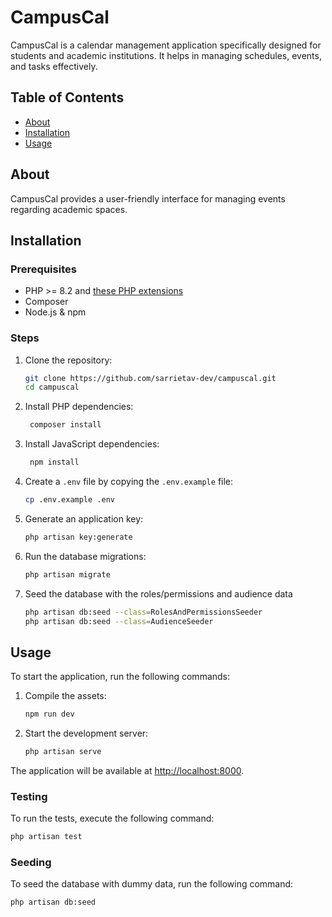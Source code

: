 # CampusCal

CampusCal is a calendar management application specifically designed for students and academic institutions. It helps in
managing schedules, events, and tasks effectively.

## Table of Contents

- [About](#about)
- [Installation](#installation)
- [Usage](#usage)

## About

CampusCal provides a user-friendly interface for managing events regarding academic spaces.

## Installation

### Prerequisites

- PHP >= 8.2 and [these PHP extensions](https://laravel.com/docs/11.x/deployment#server-requirements)
- Composer
- Node.js & npm

### Steps

1. Clone the repository:
   ```sh
   git clone https://github.com/sarrietav-dev/campuscal.git
   cd campuscal
   ```
2. Install PHP dependencies:
   ```sh
    composer install
    ```
3. Install JavaScript dependencies:
    ```sh
     npm install
     ```
4. Create a `.env` file by copying the `.env.example` file:
    ```sh
    cp .env.example .env
    ```
5. Generate an application key:
    ```sh
    php artisan key:generate
    ```
6. Run the database migrations:
    ```sh
    php artisan migrate
    ```
7. Seed the database with the roles/permissions and audience data
    ```sh
    php artisan db:seed --class=RolesAndPermissionsSeeder
    php artisan db:seed --class=AudienceSeeder
    ```
## Usage

To start the application, run the following commands:

1. Compile the assets:
   ```sh
   npm run dev
   ```
2. Start the development server:
    ```sh
    php artisan serve
    ```

The application will be available at [http://localhost:8000](http://localhost:8000).

### Testing

To run the tests, execute the following command:

```sh
php artisan test
```

### Seeding

To seed the database with dummy data, run the following command:

```sh
php artisan db:seed
```
